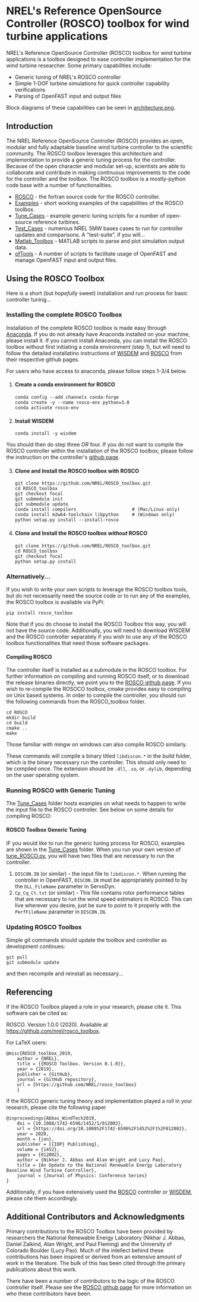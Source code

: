 # NREL's Reference OpenSource Controller (ROSCO) toolbox for wind turbine applications
NREL's Reference OpenSource Controller (ROSCO) toolbox for wind turbine applications is a toolbox designed to ease controller implementation for the wind turbine researcher. Some primary capabilities include:
* Generic tuning of NREL's ROSCO controller
* Simple 1-DOF turbine simulations for quick controller capability verifications
* Parsing of OpenFAST input and output files

Block diagrams of these capabilities can be seen in [architecture.png](architecture.png).

## Introduction
The NREL Reference OpenSource Controller (ROSCO) provides an open, modular and fully adaptable baseline wind turbine controller to the scientific community. The ROSCO toolbox leverages this architecture and implementation to provide a generic tuning process for the controller. Because of the open character and modular set-up, scientists are able to collaborate and contribute in making continuous improvements to the code for the controller and the toolbox. The ROSCO toolbox is a mostly-python code base with a number of functionalities.

* [ROSCO](https://github.com/NREL/ROSCO) - the fortran source code for the ROSCO controller. 
* [Examples](https://github.com/NREL/ROSCO_toolbox/tree/master/examples) - short working examples of the capabilities of the ROSCO toolbox. 
* [Tune_Cases](https://github.com/NREL/ROSCO_toolbox/tree/master/Tune_Cases) - example generic tuning scripts for a number of open-source reference turbines.
* [Test_Cases](https://github.com/NREL/ROSCO_toolbox/tree/master/Test_Cases) - numerous NREL 5MW bases cases to run for controller updates and comparisons. A "test-suite", if you will...
* [Matlab_Toolbox](https://github.com/NREL/ROSCO_toolbox/tree/master/Matlab_Toolbox) - MATLAB scripts to parse and plot simulation output data.
* [ofTools](https://github.com/NREL/ROSCO_toolbox/tree/master/ofTools) - A number of scripts to facilitate usage of OpenFAST and manage OpenFAST input and output files. 

## Using the ROSCO Toolbox
Here is a short (but _hopefully_ sweet) installation and run process for basic controller tuning...

### Installing the complete ROSCO Toolbox
Installation of the complete ROSCO toolbox is made easy through [Anaconda](https://www.anaconda.com/). If you do not already have Anaconda installed on your machine, please install it. If you cannot install Anaconda, you can install the ROSCO toolbox without first initiating a conda environment (step 1), but will need to follow the detailed installatino instructions of [WISDEM](https://github.com/WISDEM/WISDEM) and [ROSCO](https://github.com/NREL/ROSCO.git) from their respective github pages. 

For users who have access to anaconda, please follow steps 1-3/4 below.

1.  #### Create a conda environment for ROSCO
	```
	conda config --add channels conda-forge
	conda create -y --name rosco-env python=3.8
	conda activate rosco-env
	```

2. #### Install WISDEM
	```
	conda install -y wisdem
	```

You should then do step three _OR_ four. If you do not want to compile the ROSCO controller within the installation of the ROSCO toolbox, please follow the instruction on the controller's [github page]((https://github.com/NREL/ROSCO.git)).

3.	#### Clone and Install the ROSCO toolbox with ROSCO
	```
	git clone https://github.com/NREL/ROSCO_toolbox.git
	cd ROSCO_toolbox
	git checkout focal
	git submodule init
	git submodule update
	conda install compilers 					# (Mac/Linux only)
	conda install m2w64-toolchain libpython     # (Windows only)
	python setup.py install --install-rosco
	```

4.	#### Clone and Install the ROSCO toolbox _without_ ROSCO
	```
	git clone https://github.com/NREL/ROSCO_toolbox.git
	cd ROSCO_toolbox
	git checkout focal
	python setup.py install 
	```

### Alternatively...
If you wish to write your own scripts to leverage the ROSCO toolbox tools, but do not necessarily need the source code or to run any of the examples, the ROSCO toolbox is available via PyPi:
```
pip install rosco_toolbox
```
Note that if you do choose to install the ROSCO Toolbox this way, you will not have the source code. Additionally, you will need to download WISDEM and the ROSCO controller separately if you wish to use any of the ROSCO toolbox functionalities that need those software packages. 

#### Compiling ROSCO
The controller itself is installed as a submodule in the ROSCO toolbox. For further information on compiling and running ROSCO itself, or to download the release binaries directly, we point you to the [ROSCO github page](https://github.com/NREL/ROSCO_toolbox.git). If you wish to re-compile the ROSOCO toolbox, cmake provides easy to compiling on Unix based systems. In order to compile the controller, you should run the following commands from the ROSCO_toolbox folder.
```
cd ROSCO
mkdir build
cd build
cmake ..
make
```
Those familiar with mingw on windows can also compile ROSCO similarly. 

These commands will compile a binary titled `libdiscon.*` in the build folder, which is the binary necessary run the controller. This should only need to be compiled once. The extension should be `.dll`, `.so`, or `.dylib`, depending on the user operating system. 

### Running ROSCO with Generic Tuning
The [Tune_Cases](Tune_Cases) folder hosts examples on what needs to happen to write the input file to the ROSCO controller. See below on some details for compiling ROSCO:

#### ROSCO Toolbox Generic Tuning
IF you would like to run the generic tuning process for ROSCO, examples are shown in the [Tune_Cases](Tune_Cases) folder. When you run your own version of [tune_ROSCO.py](Tune_Cases/tune_ROSCO.py), you will have two files that are necessary to run the controller. 
1. `DISCON.IN` (or similar) - the input file to `libdiscon.*`. When running the controller in OpenFAST, `DISCON.IN` must be appropriately pointed to by the `DLL_FileName` parameter in ServoDyn. 
2. `Cp_Cq_Ct.txt` (or similar) - This file contains rotor performance tables that are necessary to run the wind speed estimators in ROSCO. This can live wherever you desire, just be sure to point to it properly with the `PerfFileName` parameter in `DISCON.IN`.

### Updating ROSCO Toolbox
Simple git commands should update the toolbox and controller as development continues:
```
git pull
git submodule update 
```
and then recompile and reinstall as necessary...

## Referencing
If the ROSCO Toolbox played a role in your research, please cite it. This software can be
cited as:

   ROSCO. Version 1.0.0 (2020). Available at https://github.com/nrel/rosco_toolbox.

For LaTeX users:

```
@misc{ROSCO_toolbox_2019,
    author = {NREL},
    title = {{ROSCO Toolbox. Version 0.1.0}},
    year = {2019},
    publisher = {GitHub},
    journal = {GitHub repository},
    url = {https://github.com/NREL/rosco_toolbox}
    }
```
If the ROSCO generic tuning theory and implementation played a roll in your research, please cite the following paper
```
@inproceedings{Abbas_WindTech2019,
	doi = {10.1088/1742-6596/1452/1/012002},
	url = {https://doi.org/10.1088%2F1742-6596%2F1452%2F1%2F012002},
	year = 2020,
	month = {jan},
	publisher = {{IOP} Publishing},
	volume = {1452},
	pages = {012002},
	author = {Nikhar J. Abbas and Alan Wright and Lucy Pao},
	title = {An Update to the National Renewable Energy Laboratory Baseline Wind Turbine Controller},
	journal = {Journal of Physics: Conference Series}
}
```
Additionally, if you have extensively used the [ROSCO](https://github.com/NREL/ROSCO) controller or [WISDEM](https://github.com/wisdem/wisdem), please cite them accordingly. 


## Additional Contributors and Acknowledgments
Primary contributions to the ROSCO Toolbox have been provided by researchers the National Renewable Energy Laboratory (Nikhar J. Abbas, Daniel Zalkind, Alan Wright, and Paul Fleming) and the University of Colorado Boulder (Lucy Pao). Much of the intellect behind these contributions has been inspired or derived from an extensive amount of work in the literature. The bulk of this has been cited through the primary publications about this work. 

There have been a number of contributors to the logic of the ROSCO controller itself. Please see the [ROSCO github page](https://github.com/NREL/ROSCO) for more information on who these contributors have been. 
